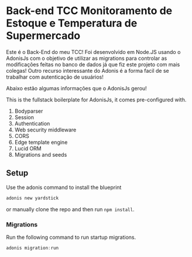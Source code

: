 # Back-end TCC Monitoramento de Estoque e Temperatura de Supermercado

Este é o Back-End do meu TCC!
Foi desenvolvido em Node.JS usando o AdonisJs com o objetivo de utilizar as migrations para controlar 
as modificações feitas no banco de dados já que fiz este projeto com mais colegas!
Outro recurso interessante do Adonis é a forma facil de se trabalhar com autenticação de usuários!

Abaixo estão algumas informações que o AdonisJs gerou!

This is the fullstack boilerplate for AdonisJs, it comes pre-configured with.

1. Bodyparser
2. Session
3. Authentication
4. Web security middleware
5. CORS
6. Edge template engine
7. Lucid ORM
8. Migrations and seeds

## Setup

Use the adonis command to install the blueprint

```bash
adonis new yardstick
```

or manually clone the repo and then run `npm install`.


### Migrations

Run the following command to run startup migrations.

```js
adonis migration:run
```
